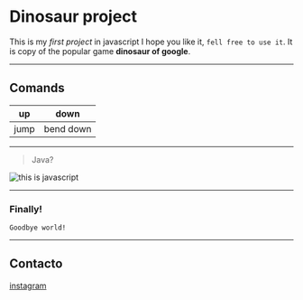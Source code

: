 # Dinosaur project

This is my _first project_ in javascript I hope you like it, `fell free to use it`. It is copy of the popular game **dinosaur of google**.

---

## Comands

| up   | down      |
| ---- | --------- |
| jump | bend down |

---

> Java?

![this is javascript](https://jonmircha.com/img/blog/this-is-javascript.jpg)

---

### Finally!

```
Goodbye world!
```

---

## Contacto

[instagram](https://www.instagram.com/sr.ekko/)
